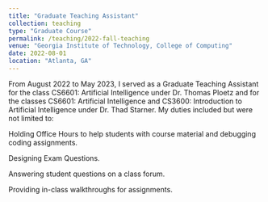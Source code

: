 ```yaml
---
title: "Graduate Teaching Assistant"
collection: teaching
type: "Graduate Course"
permalink: /teaching/2022-fall-teaching
venue: "Georgia Institute of Technology, College of Computing"
date: 2022-08-01
location: "Atlanta, GA"
---
```


From August 2022 to May 2023, I served as a Graduate Teaching Assistant for the class CS6601: Artificial Intelligence under Dr. Thomas Ploetz and for the classes CS6601: Artificial Intelligence and CS3600: Introduction to Artificial Intelligence under Dr. Thad Starner. My duties included but were not limited to:

Holding Office Hours to help students with course material and debugging coding assignments.

Designing Exam Questions.

Answering student questions on a class forum.

Providing in-class walkthroughs for assignments.
